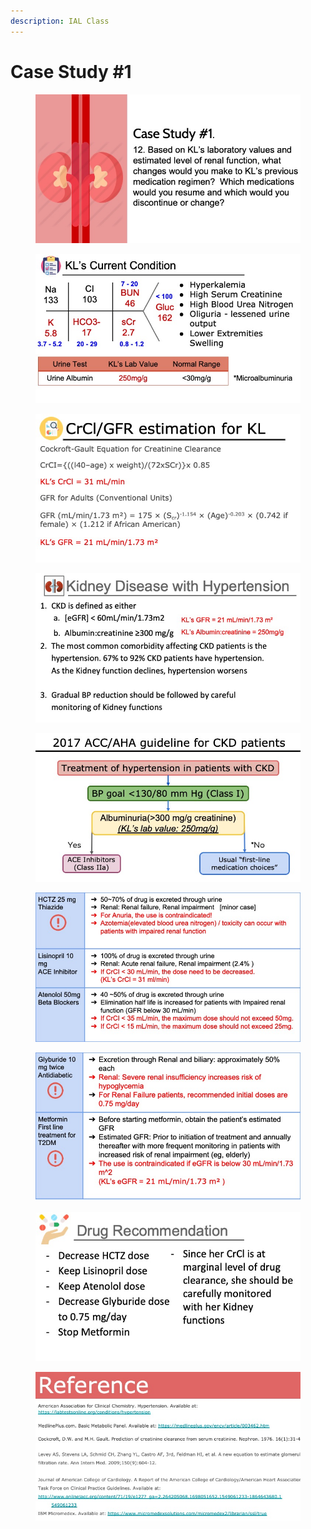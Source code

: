 ```yaml
---
description: IAL Class
---
```


# Case Study #1

<figure><img src="../.gitbook/assets/Slide1 (2).jpeg" alt=""><figcaption></figcaption></figure>

<figure><img src="../.gitbook/assets/Slide2 (2).jpeg" alt=""><figcaption></figcaption></figure>

<figure><img src="../.gitbook/assets/Slide3 (2).jpeg" alt=""><figcaption></figcaption></figure>

<figure><img src="../.gitbook/assets/Slide4 (2).jpeg" alt=""><figcaption></figcaption></figure>

<figure><img src="../.gitbook/assets/Slide5 (2).jpeg" alt=""><figcaption></figcaption></figure>

<figure><img src="../.gitbook/assets/Slide6 (2).jpeg" alt=""><figcaption></figcaption></figure>

<figure><img src="../.gitbook/assets/Slide7 (2).jpeg" alt=""><figcaption></figcaption></figure>

<figure><img src="../.gitbook/assets/Slide8 (2).jpeg" alt=""><figcaption></figcaption></figure>

<figure><img src="../.gitbook/assets/Slide9 (2).jpeg" alt=""><figcaption></figcaption></figure>

